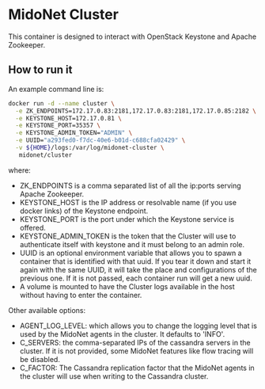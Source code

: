 # MidoNet Cluster

This container is designed to interact with OpenStack Keystone and Apache
Zookeeper.

## How to run it

An example command line is:

```bash
docker run -d --name cluster \
  -e ZK_ENDPOINTS=172.17.0.83:2181,172.17.0.83:2181,172.17.0.85:2182 \
  -e KEYSTONE_HOST=172.17.0.81 \
  -e KEYSTONE_PORT=35357 \
  -e KEYSTONE_ADMIN_TOKEN="ADMIN" \
  -e UUID="a293fed0-f7dc-40e6-b01d-c688cfa02429" \
  -v ${HOME}/logs:/var/log/midonet-cluster \
   midonet/cluster
```

where:

* ZK\_ENDPOINTS is a comma separated list of all the ip:ports serving
  Apache Zookeeper.
* KEYSTONE\_HOST is the IP address or resolvable name (if you use docker links)
  of the Keystone endpoint.
* KEYSTONE\_PORT is the port under which the Keystone service is offered.
* KEYSTONE\_ADMIN\_TOKEN is the token that the Cluster will use to authenticate
  itself with keystone and it must belong to an admin role.
* UUID is an optional environment variable that allows you to spawn a container
  that is identified with that uuid. If you tear it down and start it again
  with the same UUID, it will take the place and configurations of the previous
  one. If it is not passed, each container run will get a new uuid.
* A volume is mounted to have the Cluster logs available in the host without
  having to enter the container.

Other available options:
* AGENT\_LOG\_LEVEL: which allows you to change the logging level that is used
  by the MidoNet agents in the cluster. It defaults to 'INFO'.
* C\_SERVERS: the comma-separated IPs of the cassandra servers in the cluster.
  If it is not provided, some MidoNet features like flow tracing will be
  disabled.
* C\_FACTOR: The Cassandra replication factor that the MidoNet agents in the
  cluster will use when writing to the Cassandra cluster.
